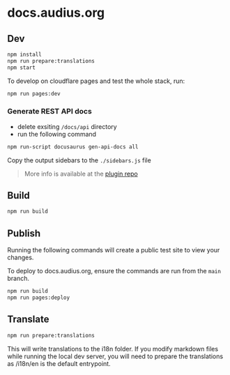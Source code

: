 # docs.audius.org

## Dev

```sh
npm install
npm run prepare:translations
npm start
```

To develop on cloudflare pages and test the whole stack, run:

```sh
npm run pages:dev
```

### Generate REST API docs

- delete exsiting `/docs/api` directory
- run the following command

```sh
npm run-script docusaurus gen-api-docs all
```

Copy the output sidebars to the `./sidebars.js` file

> More info is available at the
> [plugin repo](https://github.com/PaloAltoNetworks/docusaurus-openapi-docs)

## Build

```sh
npm run build
```

## Publish

Running the following commands will create a public test site to view your changes.

To deploy to docs.audius.org, ensure the commands are run from the `main` branch.

```sh
npm run build
npm run pages:deploy
```

## Translate

```sh
npm run prepare:translations
```

This will write translations to the i18n folder. If you modify markdown files while running the
local dev server, you will need to prepare the translations as /i18n/en is the default entrypoint.
